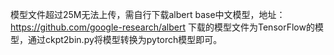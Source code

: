 模型文件超过25M无法上传，需自行下载albert base中文模型，地址：https://github.com/google-research/albert
下载的模型文件为TensorFlow的模型，通过ckpt2bin.py将模型转换为pytorch模型即可。
